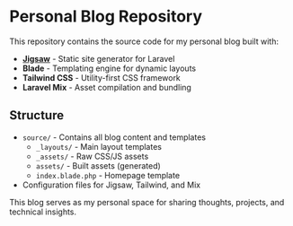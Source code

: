 # Personal Blog Repository

This repository contains the source code for my personal blog built with:

- [**Jigsaw**](https://jigsaw.tighten.com/) - Static site generator for Laravel
- **Blade** - Templating engine for dynamic layouts
- **Tailwind CSS** - Utility-first CSS framework
- **Laravel Mix** - Asset compilation and bundling

## Structure

- `source/` - Contains all blog content and templates
  - `_layouts/` - Main layout templates
  - `_assets/` - Raw CSS/JS assets
  - `assets/` - Built assets (generated)
  - `index.blade.php` - Homepage template
- Configuration files for Jigsaw, Tailwind, and Mix

This blog serves as my personal space for sharing thoughts, projects, and technical insights.